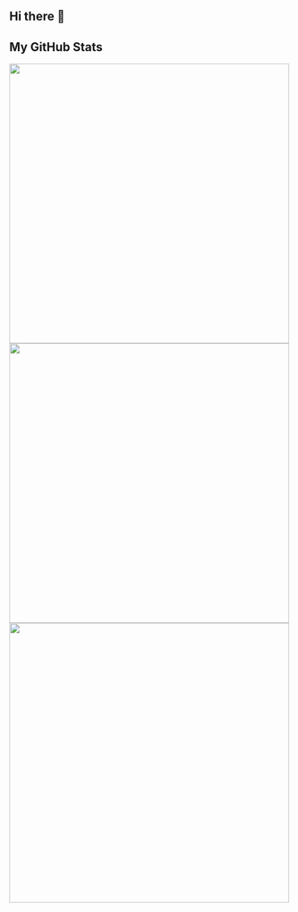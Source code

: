## Hi there 👋

<!--
**MideO/MideO** is a ✨ _special_ ✨ repository because its `README.md` (this file) appears on your GitHub profile.

Here are some ideas to get you started:

- 🔭 I’m currently working on ...
- 🌱 I’m currently learning ...
- 👯 I’m looking to collaborate on ...
- 🤔 I’m looking for help with ...
- 💬 Ask me about ...
- 📫 How to reach me: ...
- 😄 Pronouns: ...
- ⚡ Fun fact: ...
-->

## My GitHub Stats


<img width=500 src='https://github-readme-streak-stats.herokuapp.com/?user=MideO&include_orgs=true&theme=vue-dark&hide_border=true' />
<img width=500 src='https://github-readme-stats.vercel.app/api/top-langs/?username=MideO&include_orgs=true&theme=vue-dark&show_icons=true&hide_border=true&layout=compact' />
<img width=500 src='https://github-readme-stats.vercel.app/api?username=MideO&include_orgs=true&theme=vue-dark&show_icons=true&hide_border=true&count_private=true' />